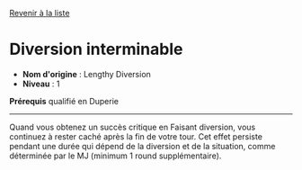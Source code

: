 [Revenir à la liste](list.md)

# Diversion interminable

 * **Nom d'origine** : Lengthy Diversion
 * **Niveau** : 1


<p><strong>Prérequis</strong> qualifié en Duperie</p>
<hr>
<p>Quand vous obtenez un succès critique en Faisant diversion, vous continuez à rester caché après la fin de votre tour. Cet effet persiste pendant une durée qui dépend de la diversion et de la situation, comme déterminée par le MJ (minimum 1 round supplémentaire).</p>
